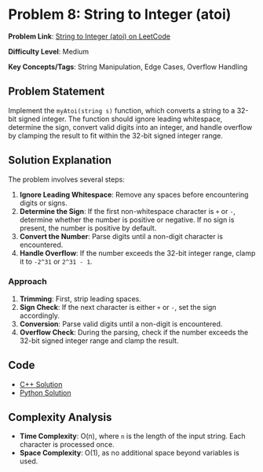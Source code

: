 # Problem 8: String to Integer (atoi)

**Problem Link**: [String to Integer (atoi) on LeetCode](https://leetcode.com/problems/string-to-integer-atoi/)

**Difficulty Level**: Medium

**Key Concepts/Tags**: String Manipulation, Edge Cases, Overflow Handling

## Problem Statement

Implement the `myAtoi(string s)` function, which converts a string to a 32-bit signed integer. The function should ignore leading whitespace, determine the sign, convert valid digits into an integer, and handle overflow by clamping the result to fit within the 32-bit signed integer range.

## Solution Explanation

The problem involves several steps:
1. **Ignore Leading Whitespace**: Remove any spaces before encountering digits or signs.
2. **Determine the Sign**: If the first non-whitespace character is `+` or `-`, determine whether the number is positive or negative. If no sign is present, the number is positive by default.
3. **Convert the Number**: Parse digits until a non-digit character is encountered.
4. **Handle Overflow**: If the number exceeds the 32-bit integer range, clamp it to `-2^31` or `2^31 - 1`.

### Approach
1. **Trimming**: First, strip leading spaces.
2. **Sign Check**: If the next character is either `+` or `-`, set the sign accordingly.
3. **Conversion**: Parse valid digits until a non-digit is encountered.
4. **Overflow Check**: During the parsing, check if the number exceeds the 32-bit signed integer range and clamp the result.

## Code
- [C++ Solution](./solution_1.cpp)
- [Python Solution](./solution_2.py)


## Complexity Analysis
- **Time Complexity**: O(n), where `n` is the length of the input string. Each character is processed once.
- **Space Complexity**: O(1), as no additional space beyond variables is used.